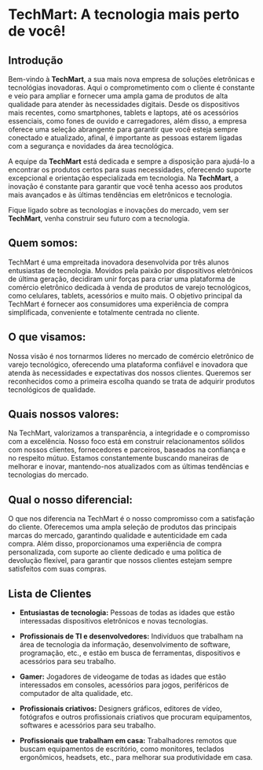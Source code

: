 # TechMart: A tecnologia mais perto de você!

## Introdução

Bem-vindo à **TechMart**, a sua mais nova empresa de soluções eletrônicas e tecnológias inovadoras. Aqui o comprometimento com o cliente é constante e veio para ampliar e fornecer uma ampla gama de produtos de alta qualidade para atender às necessidades digitais. Desde os dispositivos mais recentes, como smartphones, tablets e laptops, até os acessórios essenciais, como fones de ouvido e carregadores, além disso, a empresa oferece uma seleção abrangente para garantir que você esteja sempre conectado e atualizado, afinal, é importante as pessoas estarem ligadas com a segurança e novidades da área tecnológica.

A equipe da **TechMart** está dedicada e sempre a disposição para ajudá-lo a encontrar os produtos certos para suas necessidades, oferecendo suporte excepcional e orientação especializada em tecnologia. Na **TechMart**, a inovação é constante para garantir que você tenha acesso aos produtos mais avançados e às últimas tendências em eletrônicos e tecnologia.

Fique ligado sobre as tecnologias e inovações do mercado, vem ser **TechMart**, venha construir seu futuro com a tecnologia.

## Quem somos:
TechMart é uma empreitada inovadora desenvolvida por três alunos entusiastas de tecnologia. Movidos pela paixão por dispositivos eletrônicos de última geração, decidiram unir forças para criar uma plataforma de comércio eletrônico dedicada à venda de produtos de varejo tecnológicos, como celulares, tablets, acessórios e muito mais. O objetivo principal da TechMart é fornecer aos consumidores uma experiência de compra simplificada, conveniente e totalmente centrada no cliente.

## O que visamos:
Nossa visão é nos tornarmos líderes no mercado de comércio eletrônico de varejo tecnológico, oferecendo uma plataforma confiável e inovadora que atenda às necessidades e expectativas dos nossos clientes. Queremos ser reconhecidos como a primeira escolha quando se trata de adquirir produtos tecnológicos de qualidade.

## Quais nossos valores:
Na TechMart, valorizamos a transparência, a integridade e o compromisso com a excelência. Nosso foco está em construir relacionamentos sólidos com nossos clientes, fornecedores e parceiros, baseados na confiança e no respeito mútuo. Estamos constantemente buscando maneiras de melhorar e inovar, mantendo-nos atualizados com as últimas tendências e tecnologias do mercado.

## Qual o nosso diferencial:
O que nos diferencia na TechMart é o nosso compromisso com a satisfação do cliente. Oferecemos uma ampla seleção de produtos das principais marcas do mercado, garantindo qualidade e autenticidade em cada compra. Além disso, proporcionamos uma experiência de compra personalizada, com suporte ao cliente dedicado e uma política de devolução flexível, para garantir que nossos clientes estejam sempre satisfeitos com suas compras. 


## Lista de Clientes
- **Entusiastas de tecnologia:** Pessoas de todas as idades que estão interessadas dispositivos eletrônicos e novas tecnologias.

- **Profissionais de TI e desenvolvedores:** Indivíduos que trabalham na área de tecnologia da informação, desenvolvimento de software, programação, etc., e estão em busca de ferramentas, dispositivos e acessórios para seu trabalho.

- **Gamer:** Jogadores de videogame de todas as idades que estão interessados em consoles, acessórios para jogos, periféricos de computador de alta qualidade, etc.

- **Profissionais criativos:** Designers gráficos, editores de vídeo, fotógrafos e outros profissionais criativos que procuram equipamentos, softwares e acessórios para seu trabalho.

- **Profissionais que trabalham em casa:** Trabalhadores remotos que buscam equipamentos de escritório, como monitores, teclados ergonômicos, headsets, etc., para melhorar sua produtividade em casa.